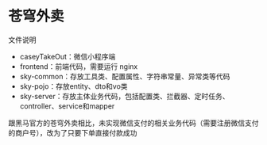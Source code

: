 # 苍穹外卖

文件说明
- caseyTakeOut：微信小程序端
- frontend：前端代码，需要运行 nginx
- sky-common：存放工具类、配置属性、字符串常量、异常类等代码
- sky-pojo：存放entity、dto和vo类
- sky-server：存放主体业务代码，包括配置类、拦截器、定时任务、controller、service和mapper

跟黑马官方的苍穹外卖相比，未实现微信支付的相关业务代码（需要注册微信支付的商户号），改为了只要下单直接付款成功
